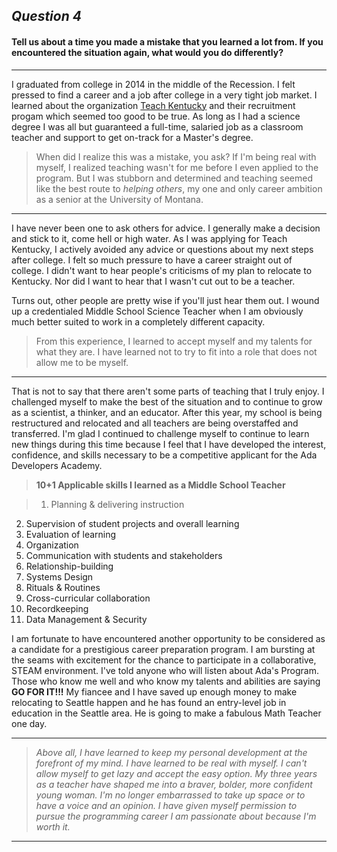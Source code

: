 ## _Question 4_  
#### Tell us about a time you made a mistake that you learned a lot from. If you encountered the situation again, what would you do differently?  
---  

I graduated from college in 2014 in the middle of the Recession. I felt pressed to find a career and a job after college in a very tight job market. I learned about the organization [Teach Kentucky](http://www.teachkentucky.com/) and their recruitment progam which seemed too good to be true. As long as I had a science degree I was all but guaranteed a full-time, salaried job as a classroom teacher and support to get on-track for a Master's degree.

>When did I realize this was a mistake, you ask? If I'm being real with myself, I realized teaching wasn't for me before I even applied to the program. But I was stubborn and determined and teaching seemed like the best route to _helping others_, my one and only career ambition as a senior at the University of Montana. 

----------------------------------------------------------------------------------------------------------------------------------------
I have never been one to ask others for advice. I generally make a decision and stick to it, come hell or high water. As I was applying for Teach Kentucky, I actively avoided any advice or questions about my next steps after college. I felt so much pressure to have a career straight out of college. I didn't want to hear people's criticisms of my plan to relocate to Kentucky. Nor did I want to hear that I wasn't cut out to be a teacher. 

Turns out, other people are pretty wise if you'll just hear them out. I wound up a credentialed Middle School Science Teacher when I am obviously much better suited to work in a completely different capacity. 

> From this experience, I learned to accept myself and my talents for what they are. I have learned not to try to fit into a role that does not allow me to be myself. 

----------------------------------------------------------------------------------------------------------------------------------------
That is not to say that there aren't some parts of teaching that I truly enjoy. I challenged myself to make the best of the situation and to continue to grow as a scientist, a thinker, and an educator. After this year, my school is being restructured and relocated and all teachers are being overstaffed and transferred. I'm glad I continued to challenge myself to continue to learn new things during this time because I feel that I have developed the interest, confidence, and skills necessary to be a competitive applicant for the Ada Developers Academy. 

>**10+1 Applicable skills I learned as a Middle School Teacher**

>1. Planning & delivering instruction
2. Supervision of student projects and overall learning
3. Evaluation of learning
4. Organization    
5. Communication with students and stakeholders
6. Relationship-building 
7. Systems Design
8. Rituals & Routines
9. Cross-curricular collaboration
10. Recordkeeping
11. Data Management & Security

I am fortunate to have encountered another opportunity to be considered as a candidate for a prestigious career preparation program. I am bursting at the seams with excitement for the chance to participate in a collaborative, STEAM environment. I've told anyone who will listen about Ada's Program. Those who know me well and who know my talents and abilities are saying **GO FOR IT!!!** My fiancee and I have saved up enough money to make relocating to Seattle happen and he has found an entry-level job in education in the Seattle area. He is going to make a fabulous Math Teacher one day.  

----------------------------------------------------------------------------------------------------------------------------------------
> _Above all, I have learned to keep my personal development at the forefront of my mind. I have learned to be real with myself. I can't allow myself to get lazy and accept the easy option. My three years as a teacher have shaped me into a braver, bolder, more confident young woman. I'm no longer embarrassed to take up space or to have a voice and an opinion. I have given myself permission to pursue the programming career I am passionate about because I'm worth it._
----------------------------------------------------------------------------------------------------------------------------------------

